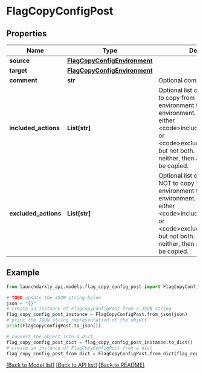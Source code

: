 # FlagCopyConfigPost


## Properties

Name | Type | Description | Notes
------------ | ------------- | ------------- | -------------
**source** | [**FlagCopyConfigEnvironment**](FlagCopyConfigEnvironment.md) |  | 
**target** | [**FlagCopyConfigEnvironment**](FlagCopyConfigEnvironment.md) |  | 
**comment** | **str** | Optional comment | [optional] 
**included_actions** | **List[str]** | Optional list of the flag changes to copy from the source environment to the target environment. You may include either &lt;code&gt;includedActions&lt;/code&gt; or &lt;code&gt;excludedActions&lt;/code&gt;, but not both. If you include neither, then all flag changes will be copied. | [optional] 
**excluded_actions** | **List[str]** | Optional list of the flag changes NOT to copy from the source environment to the target environment. You may include either  &lt;code&gt;includedActions&lt;/code&gt; or &lt;code&gt;excludedActions&lt;/code&gt;, but not both. If you include neither, then all flag changes will be copied. | [optional] 

## Example

```python
from launchdarkly_api.models.flag_copy_config_post import FlagCopyConfigPost

# TODO update the JSON string below
json = "{}"
# create an instance of FlagCopyConfigPost from a JSON string
flag_copy_config_post_instance = FlagCopyConfigPost.from_json(json)
# print the JSON string representation of the object
print(FlagCopyConfigPost.to_json())

# convert the object into a dict
flag_copy_config_post_dict = flag_copy_config_post_instance.to_dict()
# create an instance of FlagCopyConfigPost from a dict
flag_copy_config_post_from_dict = FlagCopyConfigPost.from_dict(flag_copy_config_post_dict)
```
[[Back to Model list]](../README.md#documentation-for-models) [[Back to API list]](../README.md#documentation-for-api-endpoints) [[Back to README]](../README.md)


